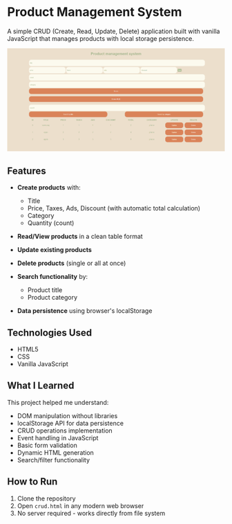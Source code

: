 # Product Management System

A simple CRUD (Create, Read, Update, Delete) application built with vanilla JavaScript that manages products with local storage persistence.

![Product Management System Screenshot](screenshot.png)

## Features

- **Create products** with:
  - Title
  - Price, Taxes, Ads, Discount (with automatic total calculation)
  - Category
  - Quantity (count)
  
- **Read/View products** in a clean table format
- **Update existing products**
- **Delete products** (single or all at once)
- **Search functionality** by:
  - Product title
  - Product category
- **Data persistence** using browser's localStorage

## Technologies Used

- HTML5
- CSS
- Vanilla JavaScript

## What I Learned

This project helped me understand:

- DOM manipulation without libraries
- localStorage API for data persistence
- CRUD operations implementation
- Event handling in JavaScript
- Basic form validation
- Dynamic HTML generation
- Search/filter functionality

## How to Run

1. Clone the repository
2. Open `crud.html` in any modern web browser
3. No server required - works directly from file system
